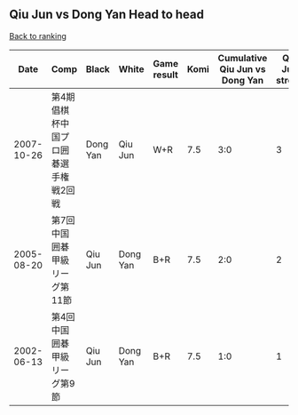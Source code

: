 ## Qiu Jun vs Dong Yan Head to head

[Back to ranking](../../index.md)




| **Date** | **Comp** | **Black** | **White** | **Game result** | **Komi** | **Cumulative Qiu Jun vs Dong Yan** | **Qiu Jun streak** | **Dong Yan streak** | 
| --- | --- | --- | --- | --- | --- | --- | --- | --- |
| 2007-10-26 | 第4期倡棋杯中国プロ囲碁選手権戦2回戦 | Dong Yan | Qiu Jun | W+R | 7.5 | 3:0 | 3 | 0 | 
| 2005-08-20 | 第7回中国囲碁甲級リーグ第11節 | Qiu Jun | Dong Yan | B+R | 7.5 | 2:0 | 2 | 0 | 
| 2002-06-13 | 第4回中国囲碁甲級リーグ第9節 | Qiu Jun | Dong Yan | B+R | 7.5 | 1:0 | 1 | 0 |




